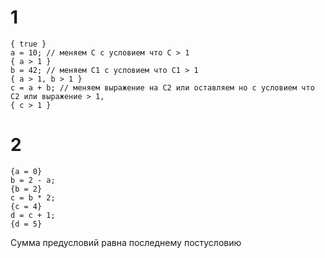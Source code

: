 # 1

```
{ true }
a = 10; // меняем С с условием что С > 1
{ a > 1 }
b = 42; // меняем С1 с условием что С1 > 1
{ a > 1, b > 1 }
c = a + b; // меняем выражение на С2 или оставляем но с условием что С2 или выражение > 1, 
{ c > 1 }
```

# 2

```
{a = 0}
b = 2 - a;
{b = 2}
c = b * 2;
{c = 4}
d = c + 1;
{d = 5}
```

Сумма предусловий равна последнему постусловию

